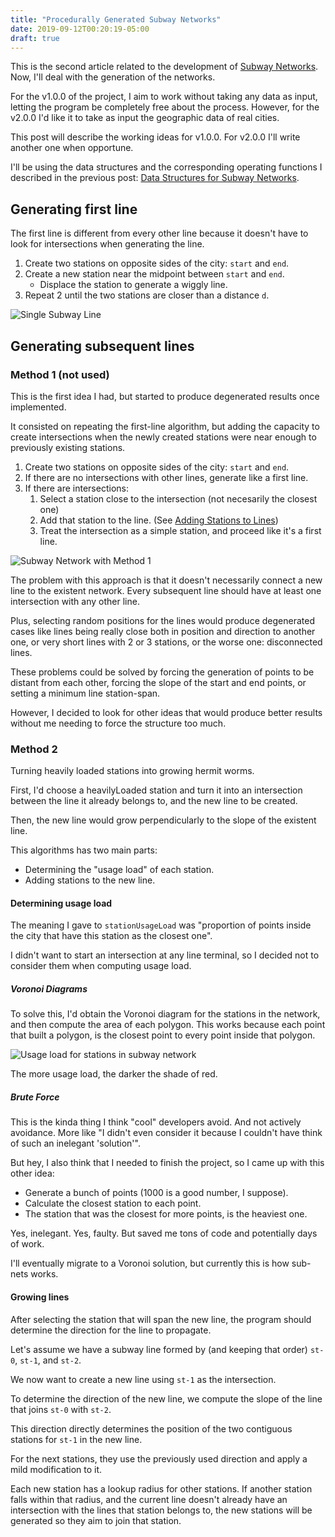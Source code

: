 ```yaml
---
title: "Procedurally Generated Subway Networks"
date: 2019-09-12T00:20:19-05:00
draft: true
---
```


This is the second article related to the development of
[Subway Networks](/projects/subway-networks). Now, I'll deal with the generation
of the networks.

For the v1.0.0 of the project, I aim to work without taking any data as input,
letting the program be completely free about the process. However, for the v2.0.0
I'd like it to take as input the geographic data of real cities.

This post will describe the working ideas for v1.0.0. For v2.0.0 I'll write
another one when opportune.

I'll be using the data structures and the corresponding operating functions
I described in the previous post:
[Data Structures for Subway Networks](/writings/data-structures-for-subway-networks/).

## Generating first line

The first line is different from every other line because it doesn't have to look for
intersections when generating the line.

1. Create two stations on opposite sides of the city: `start` and `end`.
1. Create a new station near the midpoint between `start` and `end`.
   - Displace the station to generate a wiggly line.
1. Repeat 2 until the two stations are closer than a distance `d`.

![Single Subway Line](/img/writings/procedurally-generated-subway-networks/single-subway-line.png)

## Generating subsequent lines

### Method 1 (not used)

This is the first idea I had, but started to produce degenerated results once implemented.

It consisted on repeating the first-line algorithm, but adding the capacity to create
intersections when the newly created stations were near enough to previously existing
stations.

1. Create two stations on opposite sides of the city: `start` and `end`.
1. If there are no intersections with other lines, generate like a first line.
1. If there are intersections:
   1. Select a station close to the intersection (not necesarily the closest
      one)
   2. Add that station to the line. (See
      [Adding Stations to Lines][adding-stations-to-lines])
   3. Treat the intersection as a simple station, and proceed like it's a first
      line.


![Subway Network with Method 1](/img/writings/procedurally-generated-subway-networks/subway-network-method-1.png)

The problem with this approach is that it doesn't necessarily connect a new line to the
existent network. Every subsequent line should have at least one intersection with any other
line.

Plus, selecting random positions for the lines would produce degenerated cases like lines being really close
both in position and direction to another one, or very short lines with 2 or 3 stations, or the worse one:
disconnected lines.

These problems could be solved by forcing the generation of points to be distant from each other,
forcing the slope of the start and end points, or setting a minimum line station-span.

However, I decided to look for other ideas that would produce better results without me needing
to force the structure too much.

### Method 2

Turning heavily loaded stations into growing hermit worms.

First, I'd choose a heavilyLoaded station and turn it into an intersection between 
the line it already belongs to, and the new line to be created.

Then, the new line would grow perpendicularly to the slope of the existent line.

This algorithms has two main parts: 

- Determining the "usage load" of each station.
- Adding stations to the new line.

#### Determining usage load

The meaning I gave to `stationUsageLoad` was "proportion of points inside the city that
have this station as the closest one".

I didn't want to start an intersection at any line terminal, so I decided not to consider
them when computing usage load.

##### Voronoi Diagrams 

To solve this, I'd obtain the Voronoi diagram for the stations in the network, and then
compute the area of each polygon.
This works because each point that built a polygon, is the closest point to every point
inside that polygon.

![Usage load for stations in subway network][usage-load-1]

The more usage load, the darker the shade of red. 

##### Brute Force

This is the kinda thing I think "cool" developers avoid. And not actively avoidance.
More like "I didn't even consider it because I couldn't have think of such an
inelegant 'solution'".

But hey, I also think that I needed to finish the project, so I came up with this
other idea:

- Generate a bunch of points (1000 is a good number, I suppose).
- Calculate the closest station to each point.
- The station that was the closest for more points, is the heaviest one.

Yes, inelegant. Yes, faulty. But saved me tons of code and potentially days of work.

I'll eventually migrate to a Voronoi solution, but currently this is how sub-nets works.

#### Growing lines

After selecting the station that will span the new line, the program should determine the
direction for the line to propagate.

Let's assume we have a subway line formed by (and keeping that order) `st-0`, `st-1`,
and `st-2`.

We now want to create a new line using `st-1` as the intersection.

To determine the direction of the new line, we compute the slope of the line that joins
`st-0` with `st-2`. 

This direction directly determines the position of the two contiguous stations for `st-1`
in the new line.

For the next stations, they use the previously used direction and apply a mild modification
to it.

Each new station has a lookup radius for other stations. If another station falls within
that radius, and the current line doesn't already have an intersection with the lines that
station belongs to, the new stations will be generated so they aim to join that station.



[adding-stations-to-lines]: /writings/data-structures-for-subway-networks/#adding-stations-to-lines
[usage-load-1]: /img/writings/procedurally-generated-subway-networks/subway-network-usage-load.png